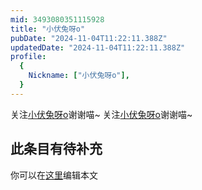 ```yaml
---
mid: 3493080351115928
title: "小伏兔呀o"
pubDate: "2024-11-04T11:22:11.388Z"
updatedDate: "2024-11-04T11:22:11.388Z"
profile:
  {
    Nickname: ["小伏兔呀o"],
  }
---
```


关注[小伏兔呀o](https://space.bilibili.com/3493080351115928)谢谢喵~ 关注[小伏兔呀o](https://space.bilibili.com/3493080351115928)谢谢喵~

## 此条目有待补充
你可以在[这里](https://github.com/Yuhanawa/VTuber.ICU/edit/master/src/content/v/小伏兔呀o/index.md)编辑本文
